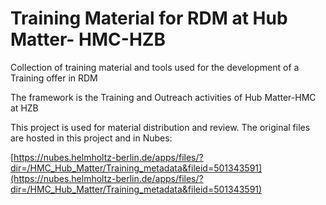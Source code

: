 # Training Material for RDM at Hub Matter- HMC-HZB

Collection of training material and tools used for the development of a Training offer in RDM

The framework is the Training and Outreach activities of Hub Matter-HMC at HZB

This project is used for material distribution and review.
The original files are hosted in this project and in Nubes:

[https://nubes.helmholtz-berlin.de/apps/files/?dir=/HMC_Hub_Matter/Training_metadata&fileid=501343591](https://nubes.helmholtz-berlin.de/apps/files/?dir=/HMC_Hub_Matter/Training_metadata&fileid=501343591)
